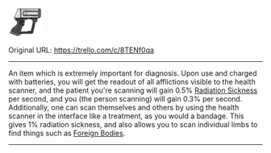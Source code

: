 ![scanner.png\|200](./Health%20Scanner%20-%20Attachments/6718845db30472d958dd7cee.png)

Original URL: https://trello.com/c/8TENf0qa

---

An item which is extremely important for diagnosis. Upon use and charged with batteries, you will get the readout of all afflictions visible to the health scanner, and the patient you're scanning will gain 0.5% [Radiation Sickness](../Torso/Radiation%20Sickness.md) per second, and you (the person scanning) will gain 0.3% per second. Additionally, one can scan themselves and others by using the health scanner in the interface like a treatment, as you would a bandage. This gives 1% radiation sickness, and also allows you to scan individual limbs to find things such as [Foreign Bodies](../Any%20bodypart/Foreign%20Bodies.md).

---

